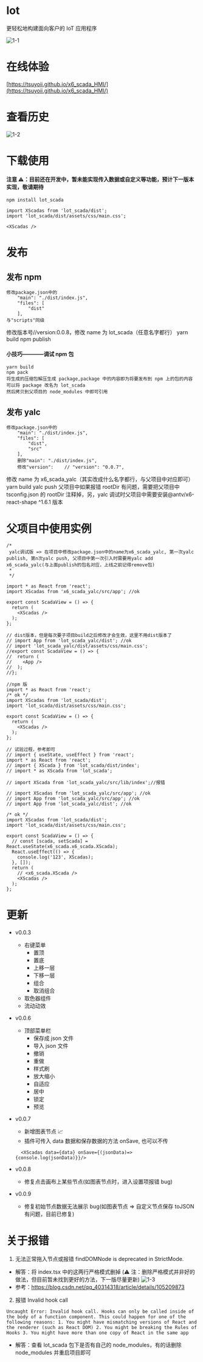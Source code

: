 # lot

更轻松地构建面向客户的 IoT 应用程序

![1-1](src/assets/2.png)

# 在线体验

[https://tsuyoii.github.io/x6_scada_HMI/](https://tsuyoii.github.io/x6_scada_HMI/)

# 查看历史

![1-2](src/assets/githistory.png)

# 下载使用

#### 注意 ⚠️：目前还在开发中，暂未能实现传入数据或自定义等功能，预计下一版本实现，敬请期待

```
npm install lot_scada
```

```
import XScadas from 'lot_scada/dist';
import 'lot_scada/dist/assets/css/main.css';

<XScadas />
```

# 发布

## 发布 npm

```
修改package.json中的
    "main": "./dist/index.js",
    "files": [
        "dist"
    ],
与"scripts"同级

```

修改版本号//version:0.0.8，修改 name 为 lot_scada（任意名字都行）
yarn build
npm publish

<!-- 注意发布时不要包含node_modules,否则会因为多个react版本而报错 -->

<!-- 发布npm包之前可以先调试一下 -->

#### 小技巧————调试 npm 包

```
yarn build
npm pack
将生成的压缩包解压生成 package,package 中的内容即为将要发布到 npm 上的包的内容
可以将 package 改名为 lot_scada
然后拷贝到父项目的 node_modules 中即可引用
```

## 发布 yalc

```
修改package.json中的
    "main": "./dist/index.js",
    "files": [
        "dist",
        "src"
    ],
    删除"main": "./dist/index.js",
    修改"version":    // "version": "0.0.7",
```

修改 name 为 x6_scada_yalc（其实改成什么名字都行，与父项目中对应即可）
yarn build
yalc push
父项目中如果报错 rootDir 有问题，需要把父项目中 tsconfig.json 的 rootDir 注释掉，另，yalc 调试时父项目中需要安装@antv/x6-react-shape ^1.6.1 版本

# 父项目中使用实例

```
/*
 yalc调试版 => 在项目中修改package.json中的name为x6_scada_yalc, 第一次yalc publish, 第n次yalc push, 父项目中第一次引入时需要用yalc add x6_scada_yalc(与上面publish的包名对应，上线之前记得remove包)
 *
 */

import * as React from 'react';
import XScadas from 'x6_scada_yalc/src/app'; //ok

export const ScadaView = () => {
  return (
    <XScadas />
  );
};

// dist版本，但是每次要子项目build之后修改才会生效，这里不用dist版本了
// import App from 'lot_scada_yalc/dist'; //ok
// import 'lot_scada_yalc/dist/assets/css/main.css';
//export const ScadaView = () => {
//  return (
//    <App />
//  );
//};

```

```
//npm 版
import * as React from 'react';
/* ok */
import XScadas from 'lot_scada/dist';
import 'lot_scada/dist/assets/css/main.css';

export const ScadaView = () => {
  return (
    <XScadas />
  );
};

```

```
// 试验过程，参考即可
// import { useState, useEffect } from 'react';
import * as React from 'react';
// import { XScada } from 'lot_scada/dist/index';
// import * as XScada from 'lot_scada';

// import XScada from 'lot_scada_yalc/src/lib/index';//报错

// import XScadas from 'lot_scada_yalc/src/app'; //ok
// import App from 'lot_scada_yalc/src/app'; //ok
// import App from 'lot_scada_yalc/dist'; //ok

/* ok */
import XScadas from 'lot_scada/dist';
import 'lot_scada/dist/assets/css/main.css';

export const ScadaView = () => {
  // const [scada, setScada] = React.useState(x6_scada.x6_scada.XScada);
  React.useEffect(() => {
    console.log('123', XScadas);
  }, []);
  return (
    // <x6_scada.XScada />
    <XScadas />
  );
};

```

# 更新

- v0.0.3

  - 右键菜单
    - 置顶
    - 置底
    - 上移一层
    - 下移一层
    - 组合
    - 取消组合
  - 取色器组件
  - 流动动效

- v0.0.6

  - 顶部菜单栏
    - 保存成 json 文件
    - 导入 json 文件
    - 撤销
    - 重做
    - 样式刷
    - 放大缩小
    - 自适应
    - 居中
    - 锁定
    - 预览

- v0.0.7

  - 新增图表节点 📈
  - 插件可传入 data 数据和保存数据的方法 onSave, 也可以不传

  ```
    <XScadas data={data} onSave={(jsonData)=>{console.log(jsonData)}}/>
  ```

- v0.0.8

  - 修复点击画布上某些节点(如图表节点时，进入设置项报错 bug)

- v0.0.9

  - 修复初始节点数据无法展示 bug(如图表节点 => 自定义节点保存 toJSON 有问题，目前已修复)

# 关于报错

1. 无法正常拖入节点或报错 findDOMNode is deprecated in StrictMode.

- 解答：将 index.tsx 中的这两行严格模式删掉
  (⚠️ 注：删除严格模式并非好的做法，但目前暂未找到更好的方法，下一版尽量更新)
  ![1-3](src/assets/error1.png)
- 参考：https://blog.csdn.net/qq_40314318/article/details/105209873

2. 报错 Invalid hook call

```
Uncaught Error: Invalid hook call. Hooks can only be called inside of the body of a function component. This could happen for one of the following reasons: 1. You might have mismatching versions of React and the renderer (such as React DOM) 2. You might be breaking the Rules of Hooks 3. You might have more than one copy of React in the same app
```

- 解答：查看 lot_scada 包下是否有自己的 node_modules，有的话删除 node_modules 并重启项目即可
